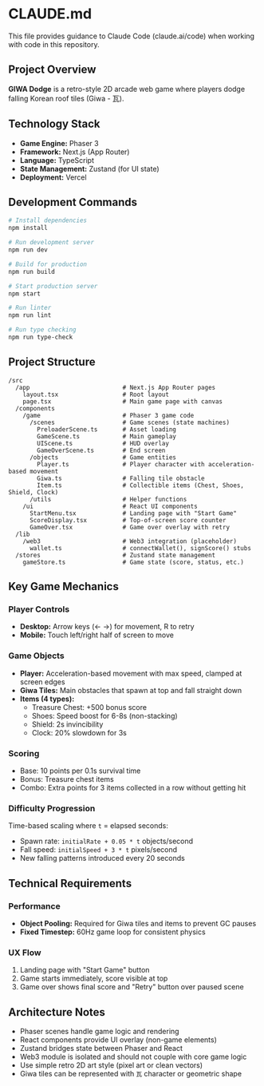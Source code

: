 # CLAUDE.md

This file provides guidance to Claude Code (claude.ai/code) when working with code in this repository.

## Project Overview

**GIWA Dodge** is a retro-style 2D arcade web game where players dodge falling Korean roof tiles (Giwa - 瓦).

## Technology Stack

- **Game Engine:** Phaser 3
- **Framework:** Next.js (App Router)
- **Language:** TypeScript
- **State Management:** Zustand (for UI state)
- **Deployment:** Vercel

## Development Commands

```bash
# Install dependencies
npm install

# Run development server
npm run dev

# Build for production
npm run build

# Start production server
npm start

# Run linter
npm run lint

# Run type checking
npm run type-check
```

## Project Structure

```
/src
  /app                          # Next.js App Router pages
    layout.tsx                  # Root layout
    page.tsx                    # Main game page with canvas
  /components
    /game                       # Phaser 3 game code
      /scenes                   # Game scenes (state machines)
        PreloaderScene.ts       # Asset loading
        GameScene.ts            # Main gameplay
        UIScene.ts              # HUD overlay
        GameOverScene.ts        # End screen
      /objects                  # Game entities
        Player.ts               # Player character with acceleration-based movement
        Giwa.ts                 # Falling tile obstacle
        Item.ts                 # Collectible items (Chest, Shoes, Shield, Clock)
      /utils                    # Helper functions
    /ui                         # React UI components
      StartMenu.tsx             # Landing page with "Start Game"
      ScoreDisplay.tsx          # Top-of-screen score counter
      GameOver.tsx              # Game over overlay with retry
  /lib
    /web3                       # Web3 integration (placeholder)
      wallet.ts                 # connectWallet(), signScore() stubs
  /stores                       # Zustand state management
    gameStore.ts                # Game state (score, status, etc.)
```

## Key Game Mechanics

### Player Controls
- **Desktop:** Arrow keys (← →) for movement, R to retry
- **Mobile:** Touch left/right half of screen to move

### Game Objects
- **Player:** Acceleration-based movement with max speed, clamped at screen edges
- **Giwa Tiles:** Main obstacles that spawn at top and fall straight down
- **Items (4 types):**
  - Treasure Chest: +500 bonus score
  - Shoes: Speed boost for 6-8s (non-stacking)
  - Shield: 2s invincibility
  - Clock: 20% slowdown for 3s

### Scoring
- Base: 10 points per 0.1s survival time
- Bonus: Treasure chest items
- Combo: Extra points for 3 items collected in a row without getting hit

### Difficulty Progression
Time-based scaling where `t` = elapsed seconds:
- Spawn rate: `initialRate + 0.05 * t` objects/second
- Fall speed: `initialSpeed + 3 * t` pixels/second
- New falling patterns introduced every 20 seconds

## Technical Requirements

### Performance
- **Object Pooling:** Required for Giwa tiles and items to prevent GC pauses
- **Fixed Timestep:** 60Hz game loop for consistent physics

### UX Flow
1. Landing page with "Start Game" button
2. Game starts immediately, score visible at top
3. Game over shows final score and "Retry" button over paused scene

## Architecture Notes

- Phaser scenes handle game logic and rendering
- React components provide UI overlay (non-game elements)
- Zustand bridges state between Phaser and React
- Web3 module is isolated and should not couple with core game logic
- Use simple retro 2D art style (pixel art or clean vectors)
- Giwa tiles can be represented with `瓦` character or geometric shape
